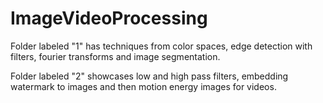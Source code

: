 # ImageVideoProcessing

Folder labeled "1" has techniques from color spaces, edge detection with filters, fourier transforms and image segmentation.

Folder labeled "2" showcases low and high pass filters, embedding watermark to images and then motion energy images for videos.

